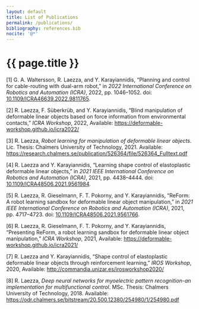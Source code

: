```yaml
---
layout: default
title: List of Publications
permalink: /publications/
bibliography: references.bib
nocite: '@*'
---
```


{{ page.title }}
================

<span class="csl-left-margin">\[1\] </span><span
class="csl-right-inline">G. A. Waltersson, R. Laezza, and Y.
Karayiannidis, “Planning and control for cable-routing with dual-arm
robot,” in *2022 International Conference on Robotics and Automation
(ICRA)*, 2022, pp. 1046–1052. doi:
[10.1109/ICRA46639.2022.9811765](https://doi.org/10.1109/ICRA46639.2022.9811765).</span>

<span class="csl-left-margin">\[2\] </span><span
class="csl-right-inline">R. Laezza, F. Süberkrüb, and Y. Karayiannidis,
“Blind manipulation of deformable linear objects based on force
information from environmental contacts,” *ICRA Workshop*, 2022,
Available: <https://deformable-workshop.github.io/icra2022/></span>

<span class="csl-left-margin">\[3\] </span><span
class="csl-right-inline">R. Laezza, *Robot learning for manipulation of
deformable linear objects*. Lic. Thesis: Chalmers University of
Technology, 2021. Available:
<https://research.chalmers.se/publication/526364/file/526364_Fulltext.pdf></span>

<span class="csl-left-margin">\[4\] </span><span
class="csl-right-inline">R. Laezza and Y. Karayiannidis, “Learning shape
control of elastoplastic deformable linear objects,” in *2021 IEEE
International Conference on Robotics and Automation (ICRA)*, 2021, pp.
4438–4444. doi:
[10.1109/ICRA48506.2021.9561984](https://doi.org/10.1109/ICRA48506.2021.9561984).</span>

<span class="csl-left-margin">\[5\] </span><span
class="csl-right-inline">R. Laezza, R. Gieselmann, F. T. Pokorny, and Y.
Karayiannidis, “ReForm: A robot learning sandbox for deformable linear
object manipulation,” in *2021 IEEE International Conference on Robotics
and Automation (ICRA)*, 2021, pp. 4717–4723. doi:
[10.1109/ICRA48506.2021.9561766](https://doi.org/10.1109/ICRA48506.2021.9561766).</span>

<span class="csl-left-margin">\[6\] </span><span
class="csl-right-inline">R. Laezza, R. Gieselmann, F. T. Pokorny, and Y.
Karayiannidis, “Presenting ReForm, a robot learning sandbox for
deformable linear object manipulation,” *ICRA Workshop*, 2021,
Available: <https://deformable-workshop.github.io/icra2021/></span>

<span class="csl-left-margin">\[7\] </span><span
class="csl-right-inline">R. Laezza and Y. Karayiannidis, “Shape control
of elastoplastic deformable linear objects through reinforcement
learning,” *IROS Workshop*, 2020, Available:
<http://commandia.unizar.es/irosworkshop2020/></span>

<span class="csl-left-margin">\[8\] </span><span
class="csl-right-inline">R. Laezza, *Deep neural networks for
myoelectric pattern recognition-an implementation for multifunctional
control*. MSc. Thesis: Chalmers University of Technology, 2018.
Available:
<https://odr.chalmers.se/bitstream/20.500.12380/254980/1/254980.pdf></span>
